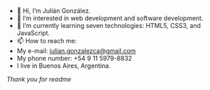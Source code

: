 - 👋 Hi, I’m Julián González.
- 👀 I’m interested in web development and software development.
- 🌱 I’m currently learning seven technologies: HTML5, CSS3, and JavaScript.
- 📫 How to reach me:
 - My e-mail: julian.gonzalezca@gmail.com
 - My phone number: +54 9 11 5979-8832
 - I live in Buenos Aires, Argentina. 
 
 *Thank you for readme*

<!---
julian-gonzalezca/julian-gonzalezca is a ✨ special ✨ repository because its `README.md` (this file) appears on your GitHub profile.
You can click the Preview link to take a look at your changes.
--->
